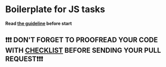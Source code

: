 # Boilerplate for JS tasks

**Read [the guideline](https://github.com/D-Kondratiev/js_task-guideline/blob/master/README.md) before start**
## ❗️❗️❗️ DON'T FORGET TO PROOFREAD YOUR CODE WITH [CHECKLIST](https://github.com/D-Kondratiev/js_task-transportation-on-vacation/blob/master/checklist.md) BEFORE SENDING YOUR PULL REQUEST❗️❗️❗️
